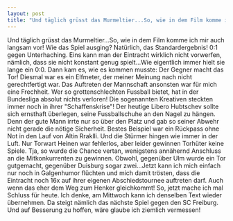 ```yaml
---
layout: post
title: "Und täglich grüsst das Murmeltier...So, wie in dem Film komme ich mir auch langsam vor!"
---
```


Und täglich grüsst das Murmeltier...So, wie in dem Film komme ich mir auch langsam vor! Wie das Spiel ausging? Natürlich, das Standardergebnis! 0:1 gegen Unterhaching. Eins kann man der Eintracht wirklich nicht vorwerfen, nämlich, dass sie nicht konstant genug spielt...Wie eigentlich immer hielt sie lange ein 0:0. Dann kam es, wie es kommen musste: Der Gegner macht das Tor! Diesmal war es ein Elfmeter, der meiner Meinung nach nicht gerechtfertigt war. Das Auftreten der Mannschaft ansonsten war für mich eine Frechheit. Wer so grottenschlechten Fussball bietet, hat in der Bundesliga absolut nichts verloren! Die sogenannten Kreativen steckten immer noch in ihrer "Schaffenskrise"! Der heutige Libero Hubtschev sollte sich ernsthaft überlegen, seine Fussballschuhe an den Nagel zu hängen. Denn der gute Mann irrte nur so über den Platz und gab so seiner Abwehr nicht gerade die nötige Sicherheit. Bestes Beispiel war ein Rückpass ohne Not in den Lauf von Altin Rraklli. Und die Stürmer hingen wie immer in der Luft. Nur Torwart Heinen war fehlerlos, aber leider gewinnen Torhüter keine Spiele. Tja, so wurde die Chance vertan, wenigstens annähernd Anschluss an die Mitkonkurrenten zu gewinnen. Obwohl, gegenüber Ulm wurde ein Tor gutgemacht, gegenüber Duisburg sogar zwei...Jetzt kann ich mich einfach nur noch in Galgenhumor flüchten und mich damit trösten, dass die Eintracht noch 16x auf ihrer eigenen Abschiedstournee auftreten darf. Auch wenn das eher dem Weg zum Henker gleichkommt! So, jetzt mache ich mal Schluss für heute. Ich denke, am Mittwoch kann ich denselben Text wieder übernehmen. Da steigt nämlich das nächste Spiel gegen den SC Freiburg. Und auf Besserung zu hoffen, wäre glaube ich ziemlich vermessen!
